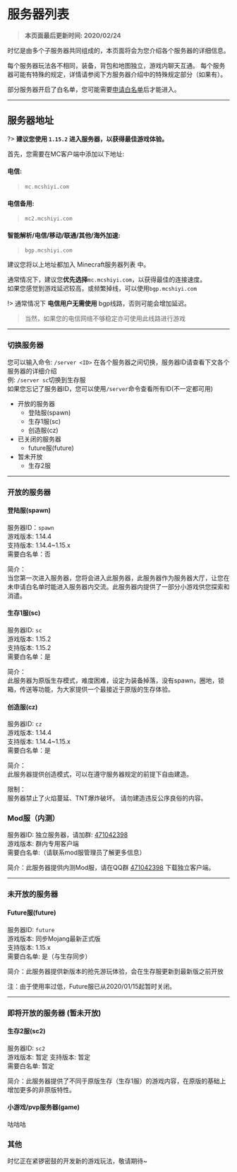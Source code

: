 # 服务器列表

> **本页面最后更新时间: 2020/02/24**

时忆是由多个子服务器共同组成的，本页面将会为您介绍各个服务器的详细信息。

每个服务器玩法各不相同，装备，背包和地图独立，游戏内聊天互通。
每个服务器可能有特殊的规定，详情请参阅下方服务器介绍中的特殊规定部分（如果有）。

部分服务器开启了白名单，您可能需要[申请白名单](../join/whitelist.md)后才能进入。

-----

## 服务器地址

?> **建议您使用 ``1.15.2`` 进入服务器，以获得最佳游戏体验。**

首先，您需要在MC客户端中添加以下地址:  

#### 电信:  
> `` mc.mcshiyi.com  ``

#### 电信备用:  
> `` mc2.mcshiyi.com  ``

#### 智能解析/电信/移动/联通/其他/海外加速:  
> `` bgp.mcshiyi.com   ``  

建议您将以上地址都加入 Minecraft服务器列表 中。  
  
通常情况下，建议您**优先选择**``mc.mcshiyi.com``，以获得最佳的连接速度。  
如果您感觉到游戏延迟较高，或频繁掉线，可以使用``bgp.mcshiyi.com``

!> 通常情况下 **电信用户无需使用** bgp线路，否则可能会增加延迟。

> 当然，如果您的电信网络不够稳定亦可使用此线路进行游戏  

-----

### 切换服务器

您可以输入命令:  ``/server <ID>`` 在各个服务器之间切换，服务器ID请查看下文各个服务器的详细介绍  
例: ``/server sc``切换到生存服  
如果您忘记了服务器ID，您可以使用``/server``命令查看所有ID(不一定都可用)  

- 开放的服务器
    - 登陆服(spawn)
    - 生存1服(sc)
    - 创造服(cz)
- 已关闭的服务器
    - future服(future)
- 暂未开放
    - 生存2服

    
-----

### 开放的服务器 

#### 登陆服(spawn) 

服务器ID：``spawn``  
游戏版本: 1.14.4  
支持版本: 1.14.4~1.15.x  
需要白名单：否  

简介：  
当您第一次进入服务器，您将会进入此服务器，此服务器作为服务器大厅，让您在未申请白名单时能进入服务器内交流。此服务器内提供了一部分小游戏供您探索和消遣。

#### 生存1服(sc)

服务器ID: ``sc``  
游戏版本: 1.15.2  
支持版本: 1.15.2  
需要白名单：是  

简介：  
此服务器为原版生存模式，难度困难，设定为装备掉落，没有spawn，圈地，锁箱，传送等功能，为大家提供一个最接近于原版的生存体验。

#### 创造服(cz)

服务器ID: ``cz``  
游戏版本: 1.14.4  
支持版本: 1.14.4~1.15.x  
需要白名单：是  

简介：  
此服务器提供创造模式，可以在遵守服务器规定的前提下自由建造。  

限制：  
服务器禁止了火焰蔓延、TNT爆炸破坏。
请勿建造违反公序良俗的内容。

### Mod服（内测）

服务器ID: 独立服务器，请加群: [471042398](https://jq.qq.com/?_wv=1027&k=5Eghuls)  
游戏版本: 群内专用客户端  
需要白名单:（请联系mod服管理员了解更多信息）  

简介：此服务器提供内测Mod服，请在QQ群 [471042398](https://jq.qq.com/?_wv=1027&k=5Eghuls) 下载独立客户端。

-----

### 未开放的服务器 

#### Future服(future)

服务器ID: ``future``  
游戏版本: 同步Mojang最新正式版  
支持版本: 1.15.x  
需要白名单: 是（与生存同步）  

简介：此服务器提供新版本的抢先游玩体验，会在生存服更新到最新版之前开放

注：由于使用率过低，Future服已从2020/01/15起暂时关闭。

-----

### 即将开放的服务器 (暂未开放)

#### 生存2服(sc2)

服务器ID: ``sc2``  
游戏版本: 暂定
支持版本: 暂定  
需要白名单: 暂定  

简介：此服务器提供了不同于原版生存（生存1服）的游戏内容，在原版的基础上增加更多的非原版特性。

#### 小游戏/pvp服务器(game)

咕咕咕

### 其他
时忆正在紧锣密鼓的开发新的游戏玩法，敬请期待~
